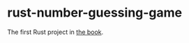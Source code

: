 # rust-number-guessing-game

The first Rust project in [the book](https://doc.rust-lang.org/book/ch02-00-guessing-game-tutorial.html).
